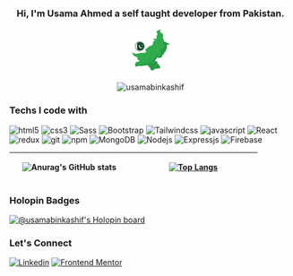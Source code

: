 <h3 align="center">Hi, I'm Usama Ahmed 
a self taught developer from <strong>Pakistan.</strong> 
</h3>
<p align="center"><img src="https://github.com/UsamaBinKashif/UsamaBinKashif/blob/main/flag.png" width="80"/></p>
<p align="center"> <img src="https://komarev.com/ghpvc/?username=usamabinkashif&label=Profile%20views&color=0e75b6&style=flat" alt="usamabinkashif" /> </p>

<h3>Techs I code with</h3>
<p>
 <img alt="html5" src="https://img.shields.io/badge/-HTML5-E34F26?style=flat-square&logo=html5&logoColor=white" />
 <img alt="css3" src="https://img.shields.io/badge/-CSS3-1a73e8?style=flat-square&logo=css3&logoColor=white" />
 <img alt="Sass" src="https://img.shields.io/badge/-Sass-CC6699?style=flat-square&logo=sass&logoColor=white" />
  <img alt="Bootstrap" src="https://img.shields.io/badge/-Bootstrap-7952B3?style=flat-square&logo=Bootstrap&logoColor=white" />
  <img alt="Tailwindcss" src="https://img.shields.io/badge/-Tailwind CSS-58A6FF?style=flat-square&logo=tailwindcss&logoColor=white" />
 <img alt="javascript" src="https://img.shields.io/badge/-Javascript-F7B93E?style=flat-square&logo=javascript&logoColor=white" />
  <img alt="React" src="https://img.shields.io/badge/-React-45b8d8?style=flat-square&logo=react&logoColor=white" />
  <img alt="redux" src="https://img.shields.io/badge/-Redux-764ABC?style=flat-square&logo=redux&logoColor=white" />
  <img alt="git" src="https://img.shields.io/badge/-Git-F05032?style=flat-square&logo=git&logoColor=white" />
  <img alt="npm" src="https://img.shields.io/badge/-NPM-CB3837?style=flat-square&logo=npm&logoColor=white" />
  <img alt="MongoDB" src="https://img.shields.io/badge/-MongoDB-13aa52?style=flat-square&logo=mongodb&logoColor=white" />
  <img alt="Nodejs" src="https://img.shields.io/badge/-Nodejs-43853d?style=flat-square&logo=Node.js&logoColor=white" />
  <img alt="Expressjs" src="https://img.shields.io/badge/-Express JS-FFFFFF?style=flat-square&logo=Express.JS&logoColor=white" />
 <img alt="Firebase" src="https://img.shields.io/badge/Firebase-%23039BE5.svg?style=flat-square&logo=firebase" />
</p>




<div align="center">


 
| <p style="width:200px;"> ![Anurag's GitHub stats](https://github-readme-stats.vercel.app/api?username=UsamaBinKashif&show_icons=true&theme=vision-friendly-dark)</p> | <p style="width:215px;"> [![Top Langs](https://github-readme-stats.vercel.app/api/top-langs/?username=usamabinkashif&layout=compact&card_width=400&theme=vision-friendly-dark)](https://github.com/anuraghazra/github-readme-stats) </p> |
| ------------- | ------------- |

</div>





### Holopin Badges
[![@usamabinkashif's Holopin board](https://holopin.io/api/user/board?user=usamabinkashif)](https://holopin.io/@usamabinkashif)


<h3>Let's Connect</h3>
<div >
<a href="https://www.linkedin.com/in/usamabinkashif/"><img src="https://img.shields.io/badge/Linkedin-1DA1F2?style=for-the-badge&logo=linkedin&logoColor=white" alt="Linkedin" /></a>
<a href="https://www.frontendmentor.io/profile/UsamaBinKashif"><img src="https://img.shields.io/badge/Frontend%20Mentor-ffffff?style=for-the-badge&logo=frontend-mentor&logoColor=black" alt="Frontend Mentor" /></a>
</div>
 
